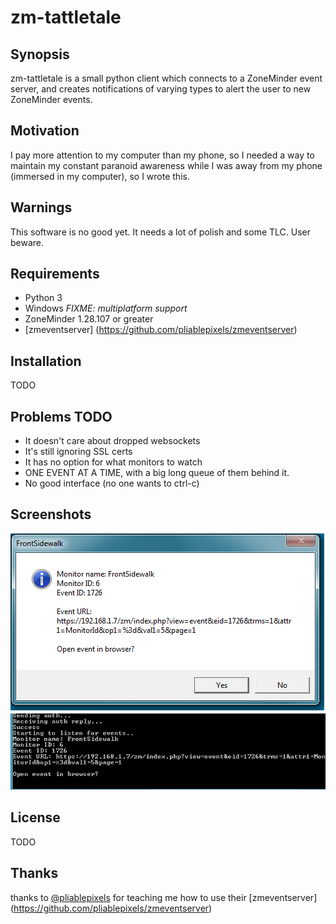 # zm-tattletale

## Synopsis
zm-tattletale is a small python client which connects to a ZoneMinder event server, and creates notifications of varying types to alert the user to new ZoneMinder events.


## Motivation
I pay more attention to my computer than my phone, so I needed a way to maintain my constant paranoid awareness while I was away from my phone (immersed in my computer), so I wrote this.

## Warnings
This software is no good yet. It needs a lot of polish and some TLC. User beware.

## Requirements
* Python 3
* Windows *FIXME: multiplatform support*
* ZoneMinder 1.28.107 or greater
* [zmeventserver] (https://github.com/pliablepixels/zmeventserver) 

## Installation
TODO

## Problems TODO
* It doesn't care about dropped websockets
* It's still ignoring SSL certs
* It has no option for what monitors to watch
* ONE EVENT AT A TIME, with a big long queue of them behind it.
* No good interface (no one wants to ctrl-c)

## Screenshots
![SS1](https://raw.githubusercontent.com/segordon/zm-tattletale/master/screenshot1.png)
![SS2](https://raw.githubusercontent.com/segordon/zm-tattletale/master/screenshot2.png)

## License
TODO

## Thanks
thanks to [@pliablepixels](https://github.com/pliablepixels/) for teaching me how to use their [zmeventserver] (https://github.com/pliablepixels/zmeventserver)
